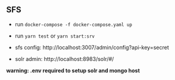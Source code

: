 ## SFS

- run `docker-compose -f docker-compose.yaml up`
- run `yarn test` or `yarn start:srv`

- sfs config: http://localhost:3007/admin/config?api-key=secret
- solr admin: http://localhost:8983/solr/#/

**warning: .env required to setup solr and mongo host**
